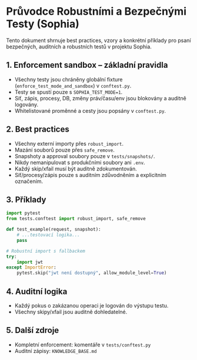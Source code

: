 # Průvodce Robustními a Bezpečnými Testy (Sophia)

Tento dokument shrnuje best practices, vzory a konkrétní příklady pro psaní bezpečných, auditních a robustních testů v projektu Sophia.

## 1. Enforcement sandbox – základní pravidla
- Všechny testy jsou chráněny globální fixture (`enforce_test_mode_and_sandbox`) v `conftest.py`.
- Testy se spustí pouze s `SOPHIA_TEST_MODE=1`.
- Síť, zápis, procesy, DB, změny práv/času/env jsou blokovány a auditně logovány.
- Whitelistované proměnné a cesty jsou popsány v `conftest.py`.

## 2. Best practices
- Všechny externí importy přes `robust_import`.
- Mazání souborů pouze přes `safe_remove`.
- Snapshoty a approval soubory pouze v `tests/snapshots/`.
- Nikdy nemanipulovat s produkčními soubory ani `.env`.
- Každý skip/xfail musí být auditně zdokumentován.
- Síť/procesy/zápis pouze s auditním zdůvodněním a explicitním označením.

## 3. Příklady
```python
import pytest
from tests.conftest import robust_import, safe_remove

def test_example(request, snapshot):
    # ...testovací logika...
    pass

# Robustní import s fallbackem
try:
    import jwt
except ImportError:
    pytest.skip("jwt není dostupný", allow_module_level=True)
```

## 4. Auditní logika
- Každý pokus o zakázanou operaci je logován do výstupu testu.
- Všechny skipy/xfail jsou auditně dohledatelné.

## 5. Další zdroje
- Kompletní enforcement: komentáře v `tests/conftest.py`
- Auditní zápisy: `KNOWLEDGE_BASE.md`
